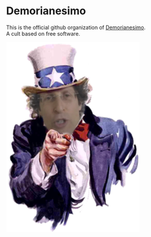 # Demorianesimo

This is the official github organization of [Demorianesimo](https://demorianesimo.org/). \
A cult based on free software.

![demor](/profile/demorvuolete.PNG)

